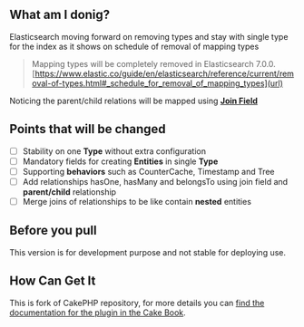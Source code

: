 ## What am I donig?
Elasticsearch moving forward on removing types and stay with single type for the index as it shows on schedule of removal of mapping types

> Mapping types will be completely removed in Elasticsearch 7.0.0.
[https://www.elastic.co/guide/en/elasticsearch/reference/current/removal-of-types.html#_schedule_for_removal_of_mapping_types](url)

Noticing the parent/child relations will be mapped using **[Join Field](https://www.elastic.co/guide/en/elasticsearch/reference/current/parent-join.html)**

## Points that will be changed
- [ ] Stability on one **Type** without extra configuration
- [ ] Mandatory fields for creating **Entities** in single **Type**
- [ ] Supporting **behaviors** such as CounterCache, Timestamp and Tree
- [ ] Add relationships hasOne, hasMany and belongsTo using join field and **parent/child** relationship
- [ ] Merge joins of relationships to be like contain **nested** entities

## Before you pull
This version is for development purpose and not stable for deploying use.

## How Can Get It
This is fork of CakePHP repository, for more details you can [find the documentation for the plugin in the Cake Book](http://book.cakephp.org/3.0/en/elasticsearch.html).
